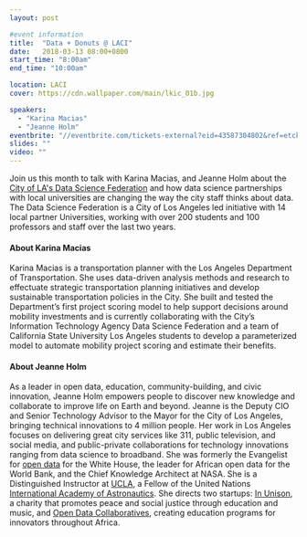```yaml
---
layout: post

#event information
title:  "Data + Donuts @ LACI"
date:   2018-03-13 08:00+0800
start_time: "8:00am"
end_time: "10:00am"

location: LACI
cover: https://cdn.wallpaper.com/main/lkic_01b.jpg

speakers:
  - "Karina Macias"
  - "Jeanne Holm"
eventbrite: "//eventbrite.com/tickets-external?eid=43587304802&ref=etckt"
slides: ""
video: ""
---
```


Join us this month to talk with Karina Macias, and Jeanne Holm about the [City of LA's Data Science Federation](http://dsf.lacity.org/) and how data science partnerships with local universities are changing the way the city staff thinks about data. The Data Science Federation is a City of Los Angeles led initiative with 14 local partner Universities, working with over 200 students and 100 professors and staff over the last two years.

#### About Karina Macias
Karina Macias is a transportation planner with the Los Angeles Department of Transportation. She uses data-driven analysis methods and research to effectuate strategic transportation planning initiatives and develop sustainable transportation policies in the City. She built and tested the Department’s first project scoring model to help support decisions around mobility investments and is currently collaborating with the City’s Information Technology Agency Data Science Federation and a team of California State University Los Angeles students to develop a parameterized model to automate mobility project scoring and estimate their benefits.

#### About Jeanne Holm
As a leader in open data, education, community-building, and civic innovation, Jeanne Holm empowers people to discover new knowledge and collaborate to improve life on Earth and beyond. Jeanne is the Deputy CIO and Senior Technology Advisor to the Mayor for the City of Los Angeles, bringing technical innovations to 4 million people. Her work in Los Angeles focuses on delivering great city services like 311, public television, and social media, and public-private collaborations for technology innovations ranging from data science to broadband. She was formerly the Evangelist for [open data](https://data.gov) for the White House, the leader for African open data for the World Bank, and the Chief Knowledge Architect at NASA. She is a Distinguished Instructor at [UCLA](http://dev.1000lessons.com/lessons/31/sharing-knowledge-catalyst-change), a Fellow of the United Nations [International Academy of Astronautics](http://iaaweb.org/). She directs two startups: [In Unison](https://inunison.org/), a charity that promotes peace and social justice through education and music, and [Open Data Collaboratives](http://africaopendata.net/), creating education programs for innovators throughout Africa.
